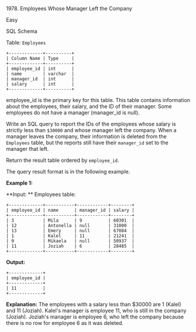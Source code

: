 1978\. Employees Whose Manager Left the Company

Easy

SQL Schema

Table: `Employees`

    +-------------+----------+ 
    | Column Name | Type     | 
    +-------------+----------+ 
    | employee_id | int      | 
    | name        | varchar  | 
    | manager_id  | int      | 
    | salary      | int      | 
    +-------------+----------+ 

employee_id is the primary key for this table. This table contains information about the employees, their salary, and the ID of their manager. Some employees do not have a manager (manager_id is null).

Write an SQL query to report the IDs of the employees whose salary is strictly less than `$30000` and whose manager left the company. When a manager leaves the company, their information is deleted from the `Employees` table, but the reports still have their `manager_id` set to the manager that left.

Return the result table ordered by `employee_id`.

The query result format is in the following example.

**Example 1:**

**Input: ** Employees table: 

    +-------------+-----------+------------+--------+ 
    | employee_id | name      | manager_id | salary | 
    +-------------+-----------+------------+--------+ 
    | 3           | Mila      | 9          | 60301  | 
    | 12          | Antonella | null       | 31000  | 
    | 13          | Emery     | null       | 67084  | 
    | 1           | Kalel     | 11         | 21241  | 
    | 9           | Mikaela   | null       | 50937  | 
    | 11          | Joziah    | 6          | 28485  | 
    +-------------+-----------+------------+--------+

**Output:** 

    +-------------+ 
    | employee_id | 
    +-------------+ 
    | 11          | 
    +-------------+

**Explanation:** The employees with a salary less than $30000 are 1 (Kalel) and 11 (Joziah). Kalel's manager is employee 11, who is still in the company (Joziah). Joziah's manager is employee 6, who left the company because there is no row for employee 6 as it was deleted. 